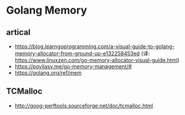 # Golang Memory

## artical

- https://blog.learngoprogramming.com/a-visual-guide-to-golang-memory-allocator-from-ground-up-e132258453ed (译: https://www.linuxzen.com/go-memory-allocator-visual-guide.html)
- https://povilasv.me/go-memory-management/#
- https://golang.org/ref/mem

## TCMalloc

- http://goog-perftools.sourceforge.net/doc/tcmalloc.html
